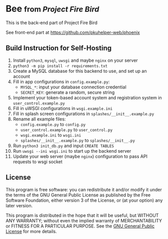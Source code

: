 # Bee <small>from _Project Fire Bird_</small>

This is the back-end part of Project Fire Bird

See front-end part at https://github.com/pkuhelper-web/phoenix

## Build Instruction for Self-Hosting

1. Install `python3`, `mysql`, `uwsgi` and maybe `nginx` on your server
2. `python3 -m pip install -r requirements.txt`
3. Create a MySQL database for this backend to use, and set up an account
4. Fill in app configurations in `config.example.py`:
   - `MYSQL_*`: input your database connection credential
   - `SECRET_KEY`: generate a random, secure string
5. Implement your token-based account system and registration system in `user_control.example.py`
6. Fill in uWSGI configurations in `wsgi.example.ini`
7. Fill in splash screen configurations in `splashes/__init__.example.py`
8. Rename all example files:
   - `config.example.py` to `config.py`
   - `user_control.example.py` to `user_control.py`
   - `wsgi.example.ini` to `wsgi.ini`
   - `splashes/__init__.example.py` to `splashes/__init__.py`
9. Run `python3 init_db.py` and input `CREATE TABLES`
10. Run `uwsgi --ini wsgi.ini` to start up the backend server
11. Update your web server (maybe `nginx`) configuration to pass API requests to wsgi socket

## License

This program is free software: you can redistribute it and/or modify it under the terms of the GNU General Public License as published by the Free Software Foundation, either version 3 of the License, or (at your option) any later version.

This program is distributed in the hope that it will be useful, but WITHOUT ANY WARRANTY; without even the implied warranty of MERCHANTABILITY or FITNESS FOR A PARTICULAR PURPOSE. See the [GNU General Public License](https://www.gnu.org/licenses/gpl-3.0.zh-cn.html) for more details.
